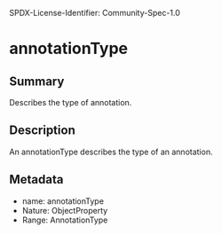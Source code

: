 SPDX-License-Identifier: Community-Spec-1.0

# annotationType

## Summary

Describes the type of annotation.

## Description

An annotationType describes the type of an annotation.

## Metadata

- name: annotationType
- Nature: ObjectProperty
- Range: AnnotationType

